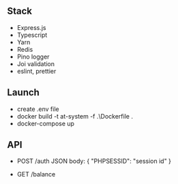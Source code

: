 ## Stack
- Express.js 
- Typescript
- Yarn
- Redis
- Pino logger
- Joi validation
- eslint, prettier


## Launch
- create .env file
- docker build -t at-system -f .\Dockerfile .
- docker-compose up


## API
- POST /auth
JSON body: 
{
    "PHPSESSID": "session id"
}

- GET /balance